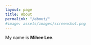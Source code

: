 ```yaml
---
layout: page
title: About
permalink: "/about/"
#image: assets/images/screenshot.png
---
```


My name is **Mihee Lee**.
